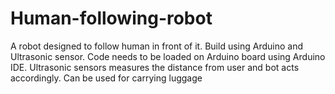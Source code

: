 # Human-following-robot

A robot designed to follow human in front of it. Build using Arduino and Ultrasonic sensor. Code needs to be loaded on Arduino board using Arduino IDE. Ultrasonic sensors measures the distance from user and bot acts accordingly. Can be used for carrying luggage
